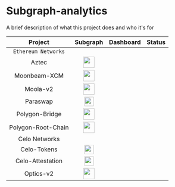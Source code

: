 # Subgraph-analytics

A brief description of what this project does and who it's for

|        Project     | Subgraph     |       Dashboard          |  Status   |
| :-----------------: | :-----------: | :------------------------:|:--------:  |
|`Ethereum Networks`|              |             |             |
|         Aztec      |<img src="images/favicon.ico" width="30" height="30">            |                          |           |
|     Moonbeam-XCM   |<img src="images/favicon.ico" width="30" height="30">              |                          |           |
|      Moola-v2      |<img src="images/favicon.ico" width="30" height="30">              |                          |           |
|       Paraswap     |<img src="images/favicon.ico" width="25" height="25">              |                          |           |
|    Polygon-Bridge  |<img src="images/favicon.ico" width="30" height="30">              |                          |           |
| Polygon-Root-Chain |<img src="images/favicon.ico" width="30" height="30">              |                          |           |
|Celo Networks|               |              |             |
|     Celo-Tokens    |<img src="images/celo_icon.ico" width="25" height="25">              |                          |           |
|   Celo-Attestation |<img src="images/celo_icon.ico" width="25" height="25">              |                          |           |
|      Optics-v2     |<img src="images/celo_icon.ico" width="30" height="30">              |                          |           |

